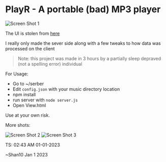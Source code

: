 # PlayR - A portable (bad) MP3 player

![Screen Shot 1](https://media.discordapp.net/attachments/867447574784639047/1058855569802395759/image.png?width=448&height=670)

The UI is stolen from [here](https://www.geeksforgeeks.org/create-a-music-player-using-javascript/)

I really only made the sever side along with a few tweaks to how data was processed on the client

> Note: this project was made in 3 hours by a partially sleep depraved (not a spelling error) individual

For Usage:

* Go to ~/serber 
* Edit `config.json` with your music directory location 
* npm install
* run server with `node server.js`
* Open View.html

Use at your own risk.

More shots:

![Screen Shot 2](https://cdn.discordapp.com/attachments/867447574784639047/1059095798006157362/image.png?width=448&height=670)
![Screen Shot 3](https://cdn.discordapp.com/attachments/867447574784639047/1059096369677213726/image.png?width=448&height=670)

TS: 02:43 AM 01-01-2023

~Shan10 Jan 1 2023